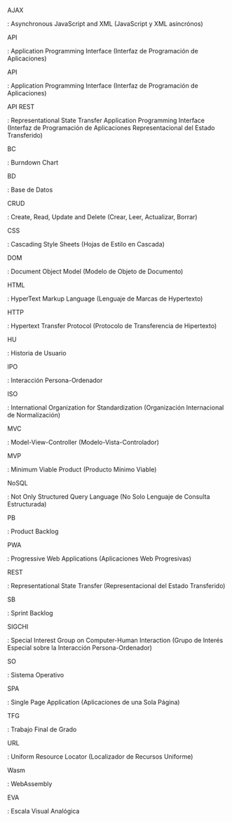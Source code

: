 <span id='AJAX'>AJAX</span>

: Asynchronous JavaScript and XML (JavaScript y XML asincrónos)

<span id='API'>API</span>

: Application Programming Interface (Interfaz de Programación de Aplicaciones)

<span id='API'>API</span>

: Application Programming Interface (Interfaz de Programación de Aplicaciones)

<span id='API REST'>API REST</span>

: Representational State Transfer Application Programming Interface (Interfaz de Programación de Aplicaciones Representacional del Estado Transferido)

<span id='BC'>BC</span>

: Burndown Chart

<span id='BD'>BD</span>

: Base de Datos

<span id='CRUD'>CRUD</span>

: Create, Read, Update and Delete (Crear, Leer, Actualizar, Borrar)

<span id='CSS'>CSS</span>

: Cascading Style Sheets (Hojas de Estilo en Cascada)

<span id='DOM'>DOM</span>

: Document Object Model (Modelo de Objeto de Documento)

<span id='HTML'>HTML</span>

: HyperText Markup Language (Lenguaje de Marcas de Hypertexto)

<span id='HTTP'>HTTP</span>

: Hypertext Transfer Protocol (Protocolo de Transferencia de Hipertexto)

<span id='HU'>HU</span>

: Historia de Usuario

<span id='IPO'>IPO</span>

: Interacción Persona-Ordenador

<span id='ISO'>ISO</span>

: International Organization for Standardization (Organización Internacional de Normalización)

<span id='MVC'>MVC</span>

: Model-View-Controller (Modelo-Vista-Controlador)

<span id='MVP'>MVP</span>

: Minimum Viable Product (Producto Mínimo Viable)

<span id='NoSQL'>NoSQL</span>

: Not Only Structured Query Language (No Solo Lenguaje de Consulta Estructurada)

<span id='PB'>PB</span>

: Product Backlog

<span id='PWA'>PWA</span>

: Progressive Web Applications (Aplicaciones Web Progresivas)

<span id='REST'>REST</span>

: Representational State Transfer (Representacional del Estado Transferido)

<span id='SB'>SB</span>

: Sprint Backlog

<span id='SIGCHI'>SIGCHI</span>

: Special Interest Group on Computer-Human Interaction (Grupo de Interés Especial sobre la Interacción Persona-Ordenador)

<span id='SO'>SO</span>

: Sistema Operativo

<span id='SPA'>SPA</span>

: Single Page Application (Aplicaciones de una Sola Página)

<span id='TFG'>TFG</span>

: Trabajo Final de Grado

<span id='URL'>URL</span>

: Uniform Resource Locator (Localizador de Recursos Uniforme)

<span id='Wasm'>Wasm</span>

: WebAssembly

<span id='EVA'>EVA</span>

: Escala Visual Analógica

